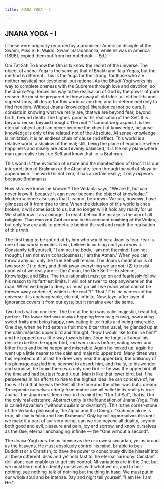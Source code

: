 ```yaml
---
title: JNANA YOGA - I

---
```





  

## JNANA YOGA - I

(These were originally recorded by a prominent American disciple of the
Swami, Miss S. E. Waldo. Swami Saradananda, while he was in America
(1896), copied them out from her notebook — *Ed*.)

Om Tat Sat! To know the Om is to know the secret of the universe. The
object of Jnāna-Yoga is the same as that of Bhakti and Rāja Yogas, but
the method is different. This is the Yoga for the strong, for those who
are neither mystical nor devotional, but rational. As the Bhakti-Yogi
works his way to complete oneness with the Supreme through love and
devotion, so the Jnāna-Yogi forces his way to the realisation of God by
the power of pure reason. He must be prepared to throw away all old
idols, all old beliefs and superstitions, all desire for this world or
another, and be determined only to find freedom. Without Jnana
(knowledge) liberation cannot be ours. It consists in knowing what we
really are, that we are beyond fear, beyond birth, beyond death. The
highest good is the realisation of the Self. It is beyond sense, beyond
thought. The *real* "I" cannot be grasped. It is the eternal subject and
can never become the object of knowledge, because knowledge is only of
the related, not of the Absolute. All sense-knowledge is limitation, it
is an endless chain of cause and effect. This world is a relative world,
a shadow of the real; still, being the plane of equipoise where
happiness and misery are about evenly balanced, it is the only plane
where man can realise his true Self and know that he is Brahman.

This world is "the evolution of nature and the manifestation of God". It
is our interpretation of Brahman or the Absolute, seen through the veil
of Māyā or appearance. The world is not zero, it has a certain reality;
it only *appears* because Brahman *is*.

How shall we know the knower? The Vedanta says, "We are It, but can
never know It, because It can never become the object of knowledge."
Modern science also says that It cannot be known. We can, however, have
glimpses of It from time to time. When the delusion of this world is
once broken, it will come back to us, but no longer will it hold any
reality for us. We shall know it as a mirage. To reach behind the mirage
is the aim of all religions. That man and God are one is the constant
teaching of the Vedas, but only few are able to penetrate behind the
veil and reach the realisation of this truth.

The first thing to be got rid of by him who would be a Jnāni is fear.
Fear is one of our worst enemies. Next, believe in nothing until you
*know* it. Constantly tell yourself, "I am not the body, I am not the
mind, I am not thought, I am not even consciousness; I am the Atman."
When you can throw away *all*, only the true Self will remain. The
Jnani's meditation is of two sorts: (1) to deny and think away
everything we are *not*; (2) to insist upon what we really are — the
Atman, the One Self — Existence, Knowledge, and Bliss. The true
rationalist must go on and fearlessly follow his reason to its farthest
limits. It will not answer to stop anywhere on the road. When we begin
to deny, *all* must go until we reach what cannot be thrown away or
denied, which is the real "I". That "I" is the witness of the universe,
it is unchangeable, eternal, infinite. Now, layer after layer of
ignorance covers it from our eyes, but it remains ever the same.

Two birds sat on one tree. The bird at the top was calm, majestic,
beautiful, perfect. The lower bird was always hopping from twig to twig,
now eating sweet fruits and being happy, now eating bitter fruits and
being miserable. One day, when he had eaten a fruit more bitter than
usual, he glanced up at the calm majestic upper bird and thought, "How I
would like to be like him!" and he hopped up a little way towards him.
Soon he forgot all about his desire to be like the upper bird, and went
on as before, eating sweet and bitter fruits and being happy and
miserable. Again he looked up, again he went up a little nearer to the
calm and majestic upper bird. Many times was this repeated until at last
he drew very near the upper bird; the brilliancy of his plumage dazzled
him, seemed to absorb him, and finally, to his wonder and surprise, he
found there was only one bird — he was the upper bird all the time and
had but just found it out. Man is like that lower bird, but if he
perseveres in his efforts to rise to the highest ideal he can conceive
of, he too will find that he was the Self all the time and the other was
but a dream. To separate ourselves utterly from matter and all belief in
its reality is true Jnana. The Jnani must keep ever in his mind the "Om
Tat Sat", that is, Om the only real existence. Abstract unity is the
foundation of Jnana-Yoga. This is called Advaitism ("without dualism or
dvaitism"). This is the corner-stone of the Vedanta philosophy, the
Alpha and the Omega. "Brahman alone is true, all else is false and I am
Brahman." Only by telling ourselves this until we make it a part of our
very being, can we rise beyond all duality, beyond both good and evil,
pleasure and pain, joy and sorrow, and know ourselves as the One,
eternal, unchanging, infinite — the "One without a second".

The Jnana-Yogi must be as intense as the narrowest sectarian, yet as
broad as the heavens. He must absolutely control his mind, be able to be
a Buddhist or a Christian, to have the power to consciously divide
himself into all these different ideas and yet hold fast to the eternal
harmony. Constant drill alone can enable us to get this control. All
variations are in the One, but we must learn not to identify ourselves
with what we do, and to hear nothing, see nothing, talk of nothing but
the thing in hand. We must put in our whole soul and be intense. Day and
night tell yourself, "I am He, I am He."


